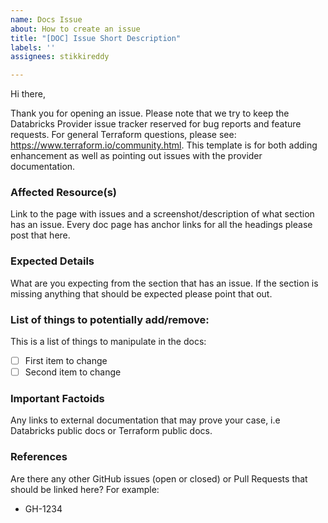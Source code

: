 ```yaml
---
name: Docs Issue
about: How to create an issue
title: "[DOC] Issue Short Description"
labels: ''
assignees: stikkireddy

---
```


Hi there,

Thank you for opening an issue. Please note that we try to keep the Databricks Provider issue tracker reserved for bug reports and feature requests. For general Terraform questions, please see: https://www.terraform.io/community.html.
This template is for both adding enhancement as well as pointing out issues with the provider documentation.

### Affected Resource(s)
Link to the page with issues and a screenshot/description of what section has an issue.
Every doc page has anchor links for all the headings please post that here.

### Expected Details
What are you expecting from the section that has an issue. If the section is missing anything that should be 
expected please point that out.

### List of things to potentially add/remove:
This is a list of things to manipulate in the docs:
- [ ] First item to change
- [ ] Second item to change 

### Important Factoids
Any links to external documentation that may prove your case, i.e Databricks public docs or Terraform public docs. 

### References
Are there any other GitHub issues (open or closed) or Pull Requests that should be linked here? For example:
- GH-1234
